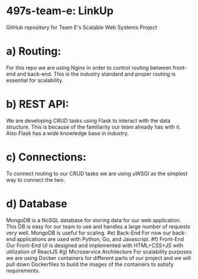 # 497s-team-e: LinkUp
GitHub repository for Team E's Scalable Web Systems Project

# a) Routing:
For this repo we are using Nginx in order to control routing between front-end and back-end. This is the industry standard and proper routing is essential for scalability. 
# b) REST API:
We are developing CRUD tasks using Flask to interact with the data structure. This is because of the familiarity our team already has with it. Also Flask has a wide knowledge base in industry.
# c) Connections:
To connect routing to our CRUD tasks we are using uWSGI as the simplest way to connect the two.
# d) Database
MongoDB is a NoSQL database for storing data for our web application. This DB is easy for our team to use and handles a large number of requests very well. MongoDB is useful for scaling.
#e) Back-End
For now our back-end applications are used with Python, Go, and Javascript.
#f) Front-End
Our Front-End UI is designed and implemented with HTML+CSS+JS with utilization of ReactJS
#g) Microservice Architecture
For scalability purposes we are using Docker containers for different parts of our project and we will pull down Dockerfiles to build the images of the containers to satisfy requirements.
